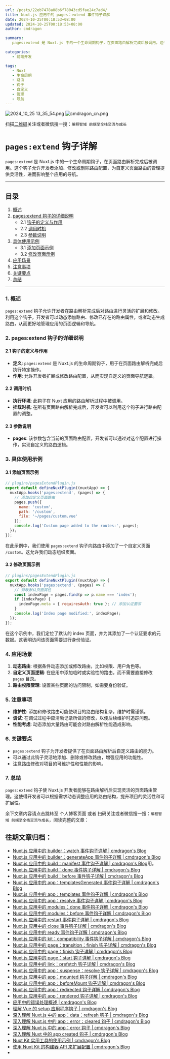 ```yaml
---
url: /posts/22eb7478a08b6f78043cd5fae24c7ad4/
title: Nuxt.js 应用中的 pages：extend 事件钩子详解
date: 2024-10-25T00:18:53+08:00
updated: 2024-10-25T00:18:53+08:00
author: cmdragon

summary:
   pages:extend 是 Nuxt.js 中的一个生命周期钩子，在页面路由解析完成后被调用。这个钩子允许开发者添加、修改或删除路由配置，为自定义页面路由的管理提供灵活性，进而影响整个应用的导航。

categories:
   - 前端开发

tags:
   - Nuxt
   - 生命周期
   - 路由
   - 钩子
   - 自定义
   - 管理
   - 导航
---
```


<img src="/images/2024_10_25 13_35_54.png" title="2024_10_25 13_35_54.png" alt="2024_10_25 13_35_54.png"/>


<img src="https://api2.cmdragon.cn/upload/cmder/20250304_012821924.jpg" title="cmdragon_cn.png" alt="cmdragon_cn.png"/>


扫描[二维码](https://api2.cmdragon.cn/upload/cmder/20250304_012821924.jpg)关注或者微信搜一搜：`编程智域 前端至全栈交流与成长`

# `pages:extend` 钩子详解

`pages:extend` 是 Nuxt.js 中的一个生命周期钩子，在页面路由解析完成后被调用。这个钩子允许开发者添加、修改或删除路由配置，为自定义页面路由的管理提供灵活性，进而影响整个应用的导航。

---

## 目录

1. [概述](#1-概述)
2. [pages:extend 钩子的详细说明](#2-pagesextend-钩子的详细说明)
   - 2.1 [钩子的定义与作用](#21-钩子的定义与作用)
   - 2.2 [调用时机](#22-调用时机)
   - 2.3 [参数说明](#23-参数说明)
3. [具体使用示例](#3-具体使用示例)
   - 3.1 [添加页面示例](#31-添加页面示例)
   - 3.2 [修改页面示例](#32-修改页面示例)
4. [应用场景](#4-应用场景)
5. [注意事项](#5-注意事项)
6. [关键要点](#6-关键要点)
7. [总结](#7-总结)

---

### 1. 概述

`pages:extend` 钩子允许开发者在路由解析完成后对路由进行灵活的扩展和修改。利用这个钩子，开发者可以动态添加路由、修改已存在的路由属性，或者动态生成路由，从而更好地管理应用的页面逻辑和导航。

### 2. pages:extend 钩子的详细说明

#### 2.1 钩子的定义与作用

- **定义**: `pages:extend` 是 Nuxt.js 的生命周期钩子，用于在页面路由解析完成后执行特定操作。
- **作用**: 允许开发者扩展或修改路由配置，从而实现自定义的页面导航逻辑。

#### 2.2 调用时机

- **执行环境**: 此钩子在 Nuxt 应用的路由解析过程中被调用。
- **挂载时机**: 在所有页面路由解析完成后，开发者可以利用这个钩子进行路由配置的调整。

#### 2.3 参数说明

- **pages**: 该参数包含当前的页面路由配置，开发者可以通过对这个配置进行操作，实现自定义的路由逻辑。

### 3. 具体使用示例

#### 3.1 添加页面示例

```javascript
// plugins/pagesExtendPlugin.js
export default defineNuxtPlugin((nuxtApp) => {
  nuxtApp.hooks('pages:extend', (pages) => {
    // 添加自定义页面路由
    pages.push({
      name: 'custom',
      path: '/custom',
      file: '~/pages/custom.vue'
    });
    console.log('Custom page added to the routes:', pages);
  });
});
```

在此示例中，我们使用 `pages:extend` 钩子向路由中添加了一个自定义页面 `/custom`。这允许我们动态组织页面。

#### 3.2 修改页面示例

```javascript
// plugins/pagesExtendPlugin.js
export default defineNuxtPlugin((nuxtApp) => {
  nuxtApp.hooks('pages:extend', (pages) => {
    // 修改默认页面属性
    const indexPage = pages.find(p => p.name === 'index');
    if (indexPage) {
      indexPage.meta = { requiresAuth: true }; // 添加认证要求
    }
    console.log('Index page modified:', indexPage);
  });
});
```

在这个示例中，我们定位了默认的 index 页面，并为其添加了一个认证要求的元数据。这表明访问该页面需要进行身份验证。

### 4. 应用场景

1. **动态路由**: 根据条件动态添加或修改路由，比如权限、用户角色等。
2. **自定义页面逻辑**: 在应用中添加临时或实验性的路由，而不需要直接修改 `pages` 目录。
3. **路由权限管理**: 设置某些页面的访问限制，如需要身份验证。

### 5. 注意事项

- **维护性**: 添加和修改路由可能使项目的路由结构复杂，维护时需谨慎。
- **调试**: 在调试过程中应清晰记录所做的修改，以便后续维护时追踪问题。
- **性能考虑**: 动态添加大量路由可能会对路由解析性能造成影响。

### 6. 关键要点

- `pages:extend` 钩子为开发者提供了在页面路由解析后自定义路由的能力。
- 可以通过此钩子灵活地添加、删除或修改路由，增强应用的功能性。
- 注意路由修改对项目的可维护性和性能的影响。

### 7. 总结

`pages:extend` 钩子使 Nuxt.js 开发者能够在路由解析后实现灵活的页面路由管理。这使得开发者可以根据需求动态调整应用的路由结构，提升项目的灵活性和可扩展性。

余下文章内容请点击跳转至 个人博客页面 或者 扫码关注或者微信搜一搜：`编程智域 前端至全栈交流与成长`，阅读完整的文章：

## 往期文章归档：

- [Nuxt.js 应用中的 builder：watch 事件钩子详解 | cmdragon's Blog](https://blog.cmdragon.cn/posts/4cfe5f35f1a903646731a6c05a54d1dc/)
- [Nuxt.js 应用中的 builder：generateApp 事件钩子详解 | cmdragon's Blog](https://blog.cmdragon.cn/posts/1191139984bd4df519af6d16a616949e/)
- [Nuxt.js 应用中的 build：manifest 事件钩子详解 | cmdragon's Blog](https://blog.cmdragon.cn/posts/d69fdaae50601566d6f15c4e837c7cf3/)用。
- [Nuxt.js 应用中的 build：done 事件钩子详解 | cmdragon's Blog](https://blog.cmdragon.cn/posts/7b79085749b7f156ed36cf16fca42310/)
- [Nuxt.js 应用中的 build：before 事件钩子详解 | cmdragon's Blog](https://blog.cmdragon.cn/posts/81e5857d6d3ff5e375f0f6734e25daac/)
- [Nuxt.js 应用中的 app：templatesGenerated 事件钩子详解 | cmdragon's Blog](https://blog.cmdragon.cn/posts/3c565b88d4290c513e7c55ef934ec509/)
- [Nuxt.js 应用中的 app：templates 事件钩子详解 | cmdragon's Blog](https://blog.cmdragon.cn/posts/628fd1621bd298e33c2182dc18d36ea8/)
- [Nuxt.js 应用中的 app：resolve 事件钩子详解 | cmdragon's Blog](https://blog.cmdragon.cn/posts/dd9f1dcc573a828d78d2dc657b7d5c56/)
- [Nuxt.js 应用中的 modules：done 事件钩子详解 | cmdragon's Blog](https://blog.cmdragon.cn/posts/6427994cfc82edf8e740eb2b3edcead4/)
- [Nuxt.js 应用中的 modules：before 事件钩子详解 | cmdragon's Blog](https://blog.cmdragon.cn/posts/62721fbcf90812e7cb4f8192dad8c51b/)
- [Nuxt.js 应用中的 restart 事件钩子详解 | cmdragon's Blog](https://blog.cmdragon.cn/posts/b9f8b670ae04035bbe73a4e4e0ef26f1/)
- [Nuxt.js 应用中的 close 事件钩子详解 | cmdragon's Blog](https://blog.cmdragon.cn/posts/e16f122a2b0ff1157b75ce6cc609f9f1/)
- [Nuxt.js 应用中的 ready 事件钩子详解 | cmdragon's Blog](https://blog.cmdragon.cn/posts/bf27341c381e447f9e64e2d4e9b36db4/)
- [Nuxt.js 应用中的 kit：compatibility 事件钩子详解 | cmdragon's Blog](https://blog.cmdragon.cn/posts/5892994c55ef47a9af4acfc446d8e923/)
- [Nuxt.js 应用中的 page：transition：finish 钩子详解 | cmdragon's Blog](https://blog.cmdragon.cn/posts/b19fb081d695b4867066656e73740093/)
- [Nuxt.js 应用中的 page：finish 钩子详解 | cmdragon's Blog](https://blog.cmdragon.cn/posts/d86a35cfb808722da2a6383da93c4a16/)
- [Nuxt.js 应用中的 page：start 钩子详解 | cmdragon's Blog](https://blog.cmdragon.cn/posts/818748d467c0a22bfb87002939acb642/)
- [Nuxt.js 应用中的 link：prefetch 钩子详解 | cmdragon's Blog](https://blog.cmdragon.cn/posts/c9630bf715f84414f544802edae0e77a/)
- [Nuxt.js 应用中的 app：suspense：resolve 钩子详解 | cmdragon's Blog](https://blog.cmdragon.cn/posts/54de24a29ea32b400bc29f8b0b6a46b1/)
- [Nuxt.js 应用中的 app：mounted 钩子详解 | cmdragon's Blog](https://blog.cmdragon.cn/posts/0655a1f20f3c7d66e6b41c961df3103e/)
- [Nuxt.js 应用中的 app：beforeMount 钩子详解 | cmdragon's Blog](https://blog.cmdragon.cn/posts/a84be8813f0e28c0d673fcfc005a023e/)
- [Nuxt.js 应用中的 app：redirected 钩子详解 | cmdragon's Blog](https://blog.cmdragon.cn/posts/0a403b28ba9828265f24d658ed1d54d5/)
- [Nuxt.js 应用中的 app：rendered 钩子详解 | cmdragon's Blog](https://blog.cmdragon.cn/posts/ff851c9049725c29ffd402e2d1f008e2/)
- [应用中的错误处理概述 | cmdragon's Blog](https://blog.cmdragon.cn/posts/10c446738808a151ce640ad92307cece/)
- [理解 Vue 的 setup 应用程序钩子 | cmdragon's Blog](https://blog.cmdragon.cn/posts/6ed51fb844f1329c26155ff2a6ea4cd2/)
- [深入理解 Nuxt.js 中的 app：data：refresh 钩子 | cmdragon's Blog](https://blog.cmdragon.cn/posts/64d5872b7beb55312b9d4537c9366d2b/)
- [深入理解 Nuxt.js 中的 app：error：cleared 钩子 | cmdragon's Blog](https://blog.cmdragon.cn/posts/b77d43b884a1b04d68230c5963b5e15a/)
- [深入理解 Nuxt.js 中的 app：error 钩子 | cmdragon's Blog](https://blog.cmdragon.cn/posts/cb374534e888fe4a800e013eda896737/)
- [深入理解 Nuxt 中的 app created 钩子 | cmdragon's Blog](https://blog.cmdragon.cn/posts/1e03ef2ae917ee8f6e9c9e63cdb6174d/)
- [Nuxt Kit 实用工具的使用示例 | cmdragon's Blog](https://blog.cmdragon.cn/posts/da99cebfd9827341b9b542b233ed4a09/)
- [使用 Nuxt Kit 的构建器 API 来扩展配置 | cmdragon's Blog](https://blog.cmdragon.cn/posts/bdeb7bbd58b884c871d4a545bab57769/)
-

